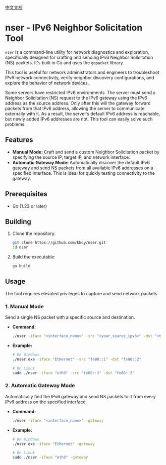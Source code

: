 [中文文档](README.zh-CN.md)

# nser - IPv6 Neighbor Solicitation Tool

`nser` is a command-line utility for network diagnostics and exploration, specifically designed for crafting and sending IPv6 Neighbor Solicitation (NS) packets. It's built in Go and uses the `gopacket` library.

This tool is useful for network administrators and engineers to troubleshoot IPv6 network connectivity, verify neighbor discovery configurations, and explore the behavior of network devices.

Some servers have restricted IPv6 environments. The server must send a Neighbor Solicitation (NS) request to the IPv6 gateway using the IPv6 address as the source address. Only after this will the gateway forward packets from that IPv6 address, allowing the server to communicate externally with it.
As a result, the server’s default IPv6 address is reachable, but newly added IPv6 addresses are not.
This tool can easily solve such problems.

## Features

-   **Manual Mode:** Craft and send a custom Neighbor Solicitation packet by specifying the source IP, target IP, and network interface.
-   **Automatic Gateway Mode:** Automatically discover the default IPv6 gateway and send NS packets from all available IPv6 addresses on a specified interface. This is ideal for quickly testing connectivity to the gateway.

## Prerequisites

-   Go (1.23 or later)

## Building

1.  Clone the repository:
    ```sh
    git clone https://github.com/kkqy/nser.git
    cd nser
    ```

2.  Build the executable:
    ```sh
    go build
    ```

## Usage

The tool requires elevated privileges to capture and send network packets.

### 1. Manual Mode

Send a single NS packet with a specific source and destination.

*   **Command:**
    ```sh
    ./nser -iface "<interface_name>" -src "<your_source_ipv6>" -dst "<target_ipv6>"
    ```
*   **Example:**
    ```sh
    # On Windows
    ./nser.exe -iface "Ethernet" -src "fe80::1" -dst "fe80::2"

    # On Linux
    sudo ./nser -iface "eth0" -src "fe80::1" -dst "fe80::2"
    ```

### 2. Automatic Gateway Mode

Automatically find the IPv6 gateway and send NS packets to it from every IPv6 address on the specified interface.

*   **Command:**
    ```sh
    ./nser -iface "<interface_name>" -gateway
    ```
*   **Example:**
    ```sh
    # On Windows
    ./nser.exe -iface "Ethernet" -gateway

    # On Linux
    sudo ./nser -iface "eth0" -gateway
    ```
